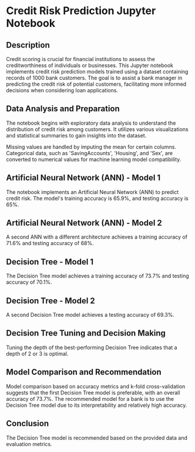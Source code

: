 # Credit Risk Prediction Jupyter Notebook

## Description
Credit scoring is crucial for financial institutions to assess the creditworthiness of individuals or businesses. This Jupyter notebook implements credit risk prediction models trained using a dataset containing records of 1000 bank customers. The goal is to assist a bank manager in predicting the credit risk of potential customers, facilitating more informed decisions when considering loan applications.

## Data Analysis and Preparation
The notebook begins with exploratory data analysis to understand the distribution of credit risk among customers. It utilizes various visualizations and statistical summaries to gain insights into the dataset.

Missing values are handled by imputing the mean for certain columns. Categorical data, such as 'SavingAccounts', 'Housing', and 'Sex', are converted to numerical values for machine learning model compatibility.

## Artificial Neural Network (ANN) - Model 1
The notebook implements an Artificial Neural Network (ANN) to predict credit risk. The model's training accuracy is 65.9%, and testing accuracy is 65%.

## Artificial Neural Network (ANN) - Model 2
A second ANN with a different architecture achieves a training accuracy of 71.6% and testing accuracy of 68%.

## Decision Tree - Model 1
The Decision Tree model achieves a training accuracy of 73.7% and testing accuracy of 70.1%.

## Decision Tree - Model 2
A second Decision Tree model achieves a testing accuracy of 69.3%.

## Decision Tree Tuning and Decision Making
Tuning the depth of the best-performing Decision Tree indicates that a depth of 2 or 3 is optimal.

## Model Comparison and Recommendation
Model comparison based on accuracy metrics and k-fold cross-validation suggests that the first Decision Tree model is preferable, with an overall accuracy of 73.7%. The recommended model for a bank is to use the Decision Tree model due to its interpretability and relatively high accuracy.


## Conclusion
The Decision Tree model is recommended based on the provided data and evaluation metrics.
